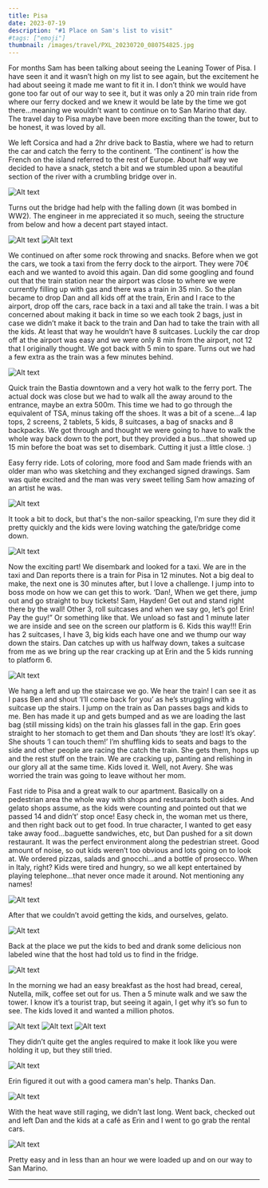```yaml
---
title: Pisa
date: 2023-07-19
description: "#1 Place on Sam's list to visit"
#tags: ["emoji"]
thumbnail: /images/travel/PXL_20230720_080754825.jpg
---
```


For months Sam has been talking about seeing the Leaning Tower of Pisa. I have seen it and it wasn’t high on my list to see again, but the excitement he had about seeing it made me want to fit it in. I don’t think we would have gone too far out of our way to see it, but it was only a 20 min train ride from where our ferry docked and we knew it would be late by the time we got there…meaning we wouldn’t want to continue on to San Marino that day. The travel day to Pisa maybe have been more exciting than the tower, but to be honest, it was loved by all.

We left Corsica and had a 2hr drive back to Bastia, where we had to return the car and catch the ferry to the continent. ‘The continent’ is how the French on the island referred to the rest of Europe. About half way we decided to have a snack, stetch a bit and we stumbled upon a beautiful section of the river with a crumbling bridge over in. 

![Alt text](/images/travel/PXL_20230719_083927140.jpg)

Turns out the bridge had help with the falling down (it was bombed in WW2). The engineer in me appreciated it so much, seeing the structure from below and how a decent part stayed intact.

![Alt text](/images/travel/corscia-bridge-3.jpg)
![Alt text](/images/travel/corsica-bridge.jpg)

We continued on after some rock throwing and snacks. Before when we got the cars, we took a taxi from the ferry dock to the airport. They were 70€ each and we wanted to avoid this again. Dan did some googling and found out that the train station near the airport was close to where we were currently filling up with gas and there was a train in 35 min. So the plan became to drop Dan and all kids off at the train, Erin and I race to the airport, drop off the cars, race back in a taxi and all take the train. I was a bit concerned about making it back in time so we each took 2 bags, just in case we didn’t make it back to the train and Dan had to take the train with all the kids. At least that way he wouldn’t have 8 suitcases. Luckily the car drop off at the airport was easy and we were only 8 min from the airport, not 12 that I originally thought. We got back with 5 min to spare. Turns out we had a few extra as the train was a few minutes behind.

![Alt text](/images/travel/PXL_20230719_102406350.MP.jpg)

Quick train the Bastia downtown and a very hot walk to the ferry port. The actual dock was close but we had to walk all the away around to the entrance, maybe an extra 500m. This time we had to go through the equivalent of TSA, minus taking off the shoes. It was a bit of a scene…4 lap tops, 2 screens, 2 tablets, 5 kids, 8 suitcases, a bag of snacks and 8 backpacks. We got through and thought we were going to have to walk the whole way back down to the port, but they provided a bus…that showed up 15 min before the boat was set to disembark. Cutting it just a little close. :)

Easy ferry ride. Lots of coloring, more food and Sam made friends with an older man who was sketching and they exchanged signed drawings. Sam was quite excited and the man was very sweet telling Sam how amazing of an artist he was.

![Alt text](/images/travel/PXL_20230719_142750811.jpg)

It took a bit to dock, but that's the non-sailor speacking, I'm sure they did it pretty quickly and the kids were loving watching the gate/bridge come down.

![Alt text](/images/travel/PXL_20230719_162743483.jpg)

Now the exciting part! We disembark and looked for a taxi. We are in the taxi and Dan reports there is a train for Pisa in 12 minutes. Not a big deal to make, the next one is 30 minutes after, but I love a challenge. I jump into to boss mode on how we can get this to work. ‘Dan!, When we get there, jump out and go straight to buy tickets! Sam, Hayden! Get out and stand right there by the wall! Other 3, roll suitcases and when we say go, let’s go! Erin! Pay the guy!” Or something like that. We unload so fast and 1 minute later we are inside and see on the screen our platform is 6. Kids this way!!! Erin has 2 suitcases, I have 3, big kids each have one and we thump our way down the stairs. Dan catches up with us halfway down, takes a suitcase from me as we bring up the rear cracking up at Erin and the 5 kids running to platform 6. 

![Alt text](/images/travel/PXL_20230719_165821399.MP.jpg)

We hang a left and up the staircase we go. We hear the train! I can see it as I pass Ben and shout ‘I’ll come back for you’ as he’s struggling with a suitcase up the stairs. I jump on the train as Dan passes bags and kids to me. Ben has made it up and gets bumped and as we are loading the last bag (still missing kids) on the train his glasses fall in the gap. Erin goes straight to her stomach to get them and Dan shouts ‘they are lost! It’s okay’. She shouts ‘I can touch them!’ I’m shuffling kids to seats and bags to the side and other people are racing the catch the train. She gets them, hops up and the rest stuff on the train. We are cracking up, panting and relishing in our glory all at the same time. Kids loved it. Well, not Avery. She was worried the train was going to leave without her mom.

Fast ride to Pisa and a great walk to our apartment. Basically on a pedestrian area the whole way with shops and restaurants both sides. And gelato shops assume, as the kids were counting and pointed out that we passed 14 and didn’t’ stop once! Easy check in, the woman met us there, and then right back out to get food. In true character, I wanted to get easy take away food…baguette sandwiches, etc, but Dan pushed for a sit down restaurant. It was the perfect environment along the pedestrian street. Good amount of noise, so out kids weren’t too obvious and lots going on to look at. We ordered pizzas, salads and gnocchi…and a bottle of prosecco. When in Italy, right? Kids were tired and hungry, so we all kept entertained by playing telephone...that never once made it around. Not mentioning any names!

![Alt text](/images/travel/PXL_20230719_182407573.jpg)

After that we couldn’t avoid getting the kids, and ourselves, gelato. 

![Alt text](/images/travel/PXL_20230719_193712077.jpg)

Back at the place we put the kids to bed and drank some delicious non labeled wine that the host had told us to find in the fridge.

![Alt text](/images/travel/PXL_20230719_201341851.jpg)

In the morning we had an easy breakfast as the host had bread, cereal, Nutella, milk, coffee set out for us. Then a 5 minute walk and we saw the tower. I know it’s a tourist trap, but seeing it again, I get why it’s so fun to see. The kids loved it and wanted a million photos. 

![Alt text](/images/travel/PXL_20230720_075546321.MP.jpg)
![Alt text](/images/travel/PXL_20230720_075749822.jpg)
![Alt text](/images/travel/PXL_20230720_082159687.jpg)

They didn’t quite get the angles required to make it look like you were holding it up, but they still tried. 

![Alt text](/images/travel/pisa-sam-holding-up-tower.jpg)

Erin figured it out with a good camera man's help. Thanks Dan.

![Alt text](/images/travel/PXL_20230720_080004327.jpg)

With the heat wave still raging, we didn’t last long. Went back, checked out and left Dan and the kids at a café as Erin and I went to go grab the rental cars. 

![Alt text](/images/travel/PXL_20230720_093853724.jpg)

Pretty easy and in less than an hour we were loaded up and on our way to San Marino.

---